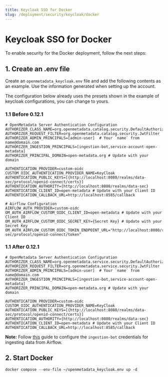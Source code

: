 ```yaml
---
title: Keycloak SSO for Docker
slug: /deployment/security/keycloak/docker
---
```


# Keycloak SSO for Docker

To enable security for the Docker deployment, follow the next steps:

## 1. Create an .env file

Create an `openmetadata_keycloak.env` file and add the following contents as an example. Use the information
generated when setting up the account.

The configuration below already uses the presets shown in the example of keycloak configurations, you can change to yours.

### 1.1 Before 0.12.1

```shell
# OpenMetadata Server Authentication Configuration
AUTHORIZER_CLASS_NAME=org.openmetadata.catalog.security.DefaultAuthorizer
AUTHORIZER_REQUEST_FILTER=org.openmetadata.catalog.security.JwtFilter
AUTHORIZER_ADMIN_PRINCIPALS=[admin-user]  # Your `name` from name@domain.com
AUTHORIZER_INGESTION_PRINCIPALS=[ingestion-bot,service-account-open-metadata]
AUTHORIZER_PRINCIPAL_DOMAIN=open-metadata.org # Update with your domain

AUTHENTICATION_PROVIDER=custom-oidc
CUSTOM_OIDC_AUTHENTICATION_PROVIDER_NAME=KeyCloak
AUTHENTICATION_PUBLIC_KEYS=[{http://localhost:8080/realms/data-sec/protocol/openid-connect/certs}]
AUTHENTICATION_AUTHORITY={http://localhost:8080/realms/data-sec}
AUTHENTICATION_CLIENT_ID=open-metadata # Update with your Client ID
AUTHENTICATION_CALLBACK_URL=http://localhost:8585/callback

# Airflow Configuration
AIRFLOW_AUTH_PROVIDER=custom-oidc
OM_AUTH_AIRFLOW_CUSTOM_OIDC_CLIENT_ID=open-metadata # Update with your Client ID
OM_AUTH_AIRFLOW_CUSTOM_OIDC_SECRET_KEY={Secret Key} # Update with your Secret Key
OM_AUTH_AIRFLOW_CUSTOM_OIDC_TOKEN_ENDPOINT_URL="http://localhost:8080/realms/data-sec/protocol/openid-connect/token"
```

### 1.1 After 0.12.1

```shell
# OpenMetadata Server Authentication Configuration
AUTHORIZER_CLASS_NAME=org.openmetadata.service.security.DefaultAuthorizer
AUTHORIZER_REQUEST_FILTER=org.openmetadata.service.security.JwtFilter
AUTHORIZER_ADMIN_PRINCIPALS=[admin-user]  # Your `name` from name@domain.com
AUTHORIZER_INGESTION_PRINCIPALS=[ingestion-bot,service-account-open-metadata]
AUTHORIZER_PRINCIPAL_DOMAIN=open-metadata.org # Update with your domain

AUTHENTICATION_PROVIDER=custom-oidc
CUSTOM_OIDC_AUTHENTICATION_PROVIDER_NAME=KeyCloak
AUTHENTICATION_PUBLIC_KEYS=[{http://localhost:8080/realms/data-sec/protocol/openid-connect/certs}]
AUTHENTICATION_AUTHORITY={http://localhost:8080/realms/data-sec}
AUTHENTICATION_CLIENT_ID=open-metadata # Update with your Client ID
AUTHENTICATION_CALLBACK_URL=http://localhost:8585/callback
```

**Note:** Follow [this](/how-to-guides/feature-configurations/bots) guide to configure the `ingestion-bot` credentials for
ingesting data from Airflow.

## 2. Start Docker

```commandline
docker compose --env-file ~/openmetadata_keycloak.env up -d
```
